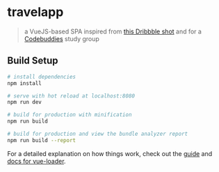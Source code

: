 # travelapp

> a VueJS-based SPA inspired from [this Dribbble shot](https://dribbble.com/shots/3121830-Desktop-app-exploration-for-Traveling) and for a [Codebuddies](https://codebuddies.org) study group

## Build Setup

``` bash
# install dependencies
npm install

# serve with hot reload at localhost:8080
npm run dev

# build for production with minification
npm run build

# build for production and view the bundle analyzer report
npm run build --report
```

For a detailed explanation on how things work, check out the [guide](http://vuejs-templates.github.io/webpack/) and [docs for vue-loader](http://vuejs.github.io/vue-loader).
